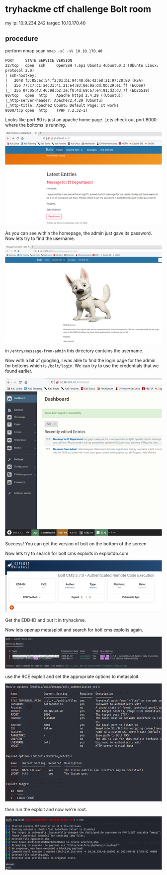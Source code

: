 # tryhackme ctf challenge Bolt room
my ip: 10.9.234.242
target: 10.10.170.40

## procedure
perform nmap scan `nmap -sC -sV 10.10.170.40`

```
PORT     STATE SERVICE VERSION
22/tcp   open  ssh     OpenSSH 7.6p1 Ubuntu 4ubuntu0.3 (Ubuntu Linux; protocol 2.0)
| ssh-hostkey: 
|   2048 f3:85:ec:54:f2:01:b1:94:40:de:42:e8:21:97:20:80 (RSA)
|   256 77:c7:c1:ae:31:41:21:e4:93:0e:9a:dd:0b:29:e1:ff (ECDSA)
|_  256 07:05:43:46:9d:b2:3e:f0:4d:69:67:e4:91:d3:d3:7f (ED25519)
80/tcp   open  http    Apache httpd 2.4.29 ((Ubuntu))
|_http-server-header: Apache/2.4.29 (Ubuntu)
|_http-title: Apache2 Ubuntu Default Page: It works
8000/tcp open  http    (PHP 7.2.32-1)
```

Looks like port 80 is just an apache home page. Lets check out port 8000 where the boltcms is running.

![homepage](images/homepage.png)

As you can see within the homepage, the admin just gave its password. Now lets try to find the username.

![usernamepage](images/usernamepage.png)

in `/entry/message-from-admin` this directory contains the username.

Now with a bit of googling, I was able to find the login page for the admin for boltcms which is `/bolt/login`. We can try to use the credentials that we found earlier.

![adminhomepage](images/adminhomepage.png)

Success! You can get the version of bolt on the bottom of the screen.

Now lets try to search for bolt cms exploits in exploitdb.com

![exploitdb](images/exploitdb.png)

Get the EDB-ID and put it in tryhackme.

Now lets openup metasploit and search for botl cms exploits again.

![metasploit](images/metasploit.png)

use the RCE exploit and set the appropriate options to metasploit.

![filledoptions](images/filledoptions.png)

then run the exploit and now we're root.

![root](images/root.png)
